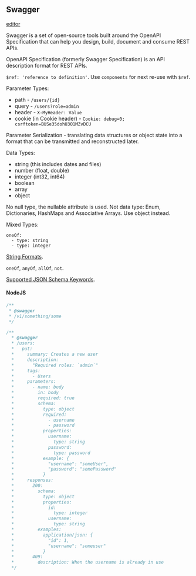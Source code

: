 Swagger
-

[editor](http://editor.swagger.io/)

Swagger is a set of open-source tools built around the OpenAPI Specification
that can help you design, build, document and consume REST APIs.

OpenAPI Specification (formerly Swagger Specification) is an API description format for REST APIs.

`$ref: 'reference to definition'`.
Use `components` for next re-use with `$ref`.

Parameter Types:

* path - `/users/{id}`
* query - `/users?role=admin`
* header - `X-MyHeader: Value`
* cookie (in Cookie header) - `Cookie: debug=0; csrftoken=BUSe35dohU3O1MZvDCU`

Parameter Serialization - translating data structures or object state into a format
that can be transmitted and reconstructed later.

Data Types:

* string (this includes dates and files)
* number (float, double)
* integer (int32, int64)
* boolean
* array
* object

No null type, the nullable attribute is used.
Not data type: Enum, Dictionaries, HashMaps and Associative Arrays. Use object instead.

Mixed Types:

````
oneOf:
  - type: string
  - type: integer
````

[String Formats](https://swagger.io/docs/specification/data-models/data-types/).

`oneOf`, `anyOf`, `allOf`, `not`.

[Supported JSON Schema Keywords](https://swagger.io/docs/specification/data-models/keywords/).

#### NodeJS

````javascript
/**
 * @swagger
 * /v1/something/some
 */
````

````javascript
/**
  * @swagger
  * /users:
  *   put:
  *     summary: Creates a new user
  *     description:
  *       "Required roles: `admin`"
  *     tags:
  *       - Users
  *     parameters:
  *       - name: body
  *         in: body
  *         required: true
  *         schema:
  *           type: object
  *           required:
  *             - username
  *             - password
  *           properties:
  *             username:
  *               type: string
  *             password:
  *               type: password
  *           example: {
  *             "username": "someUser",
  *             "password": "somePassword"
  *           }
  *     responses:
  *       200:
  *         schema:
  *           type: object
  *           properties:
  *             id:
  *               type: integer
  *             username:
  *               type: string
  *         examples:
  *           application/json: {
  *             "id": 1,
  *             "username": "someuser"
  *           }
  *       409:
  *         description: When the username is already in use
  */
````
